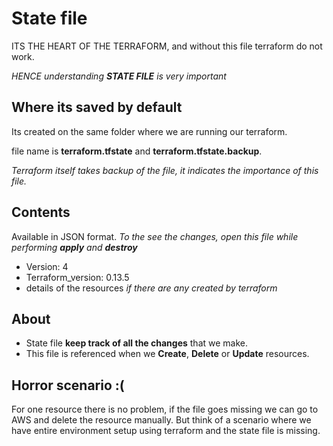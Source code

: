 # State file

ITS THE HEART OF THE TERRAFORM, and without this file terraform do not work.

*HENCE understanding **STATE FILE** is very important*

## Where its saved by default

Its created on the same folder where we are running our terraform.

file name is **terraform.tfstate** and **terraform.tfstate.backup**.

*Terraform itself takes backup of the file, it indicates the importance of this file.*

## Contents

Available in JSON format. *To the see the changes, open this file while performing **apply** and **destroy***

- Version: 4
- Terraform_version: 0.13.5
- details of the resources *if there are any created by terraform*

## About

- State file **keep track of all the changes** that we make.
- This file is referenced when we **Create**, **Delete** or **Update** resources.

## Horror scenario :(

For one resource there is no problem, if the file goes missing we can go to AWS and delete the resource manually. But think of a scenario where we have entire environment setup using terraform and the state file is missing.
